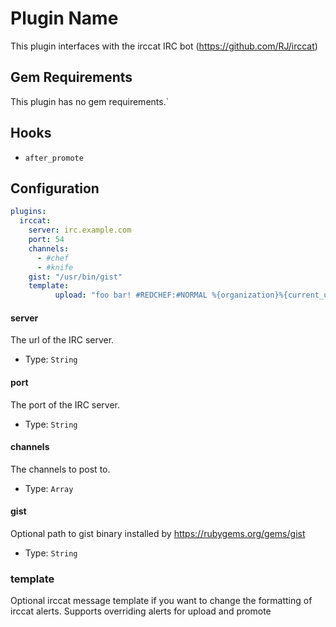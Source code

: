 Plugin Name
===========
This plugin interfaces with the irccat IRC bot (https://github.com/RJ/irccat)

Gem Requirements
----------------
This plugin has no gem requirements.`

Hooks
-----
- `after_promote`

Configuration
-------------
```yaml
plugins:
  irccat:
    server: irc.example.com
    port: 54
    channels:
      - #chef
      - #knife
    gist: "/usr/bin/gist"
    template:
          upload: "foo bar! #REDCHEF:#NORMAL %{organization}%{current_user} uploaded #GREEN%{cookbooks}#NORMAL"
```

#### server
The url of the IRC server.

- Type: `String`

#### port
The port of the IRC server.

- Type: `String`

#### channels
The channels to post to.

- Type: `Array`

#### gist
Optional path to gist binary installed by https://rubygems.org/gems/gist

- Type: `String`


### template
Optional irccat message template if you want to change the formatting of irccat alerts. Supports overriding alerts for upload and promote